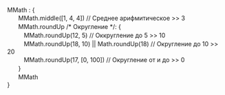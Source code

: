 MMath : {<br />
ㅤㅤMMath.middle([1, 4, 4]) // Среднее арифмитическое >> 3<br />
ㅤㅤMMath.roundUp /* Округление */: { <br />
ㅤㅤㅤMMath.roundUp(12, 5) // Оккругление до 5 >> 10<br />
ㅤㅤㅤMMath.roundUp(18, 10) || Math.roundUp(18) // Округление до 10 >> 20<br />
ㅤㅤㅤMMath.roundUp(17, [0, 100]) // Округление от и до >> 0<br />
ㅤㅤ}<br />
ㅤㅤMMath<br />
}<br />
